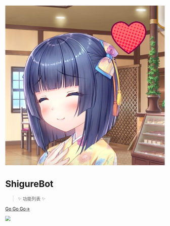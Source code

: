 <!-- markdownlint-disable MD033 MD041 MD045 -->

![logo](imgs/shigure.jpg ':class=shigure-cover')

# ShigureBot

> ✨ 功能列表 ✨

[Go Go Go→](#写在前面)

![](https://i.pixiv.re/img-original/img/2022/01/29/00/00/29/95838919_p0.png)
